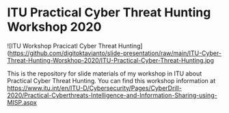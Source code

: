 # ITU Practical Cyber Threat Hunting Workshop 2020

![ITU Workshop Pracicatl Cyber Threat Hunting](https://github.com/digitoktavianto/slide-presentation/raw/main/ITU-Cyber-Threat-Hunting-Worskhop-2020/ITU-Practical-Cyber-Threat-Hunting.jpg

This is the repository for slide materials of my workshop in ITU about Practical Cyber Threat Hunting. You can find this workshop information at https://www.itu.int/en/ITU-D/Cybersecurity/Pages/CyberDrill-2020/Practical-Cyberthreats-Intelligence-and-Information-Sharing-using-MISP.aspx


